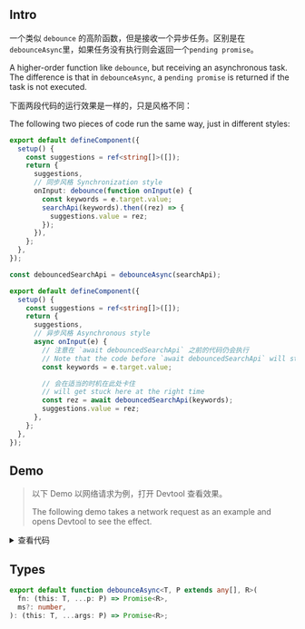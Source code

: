 ## Intro

一个类似 `debounce` 的高阶函数，但是接收一个异步任务。区别是在`debounceAsync`里，如果任务没有执行则会返回一个`pending promise`。

A higher-order function like `debounce`, but receiving an asynchronous task. The difference is that in `debounceAsync`, a `pending promise` is returned if the task is not executed.

下面两段代码的运行效果是一样的，只是风格不同：

The following two pieces of code run the same way, just in different styles:

```ts
export default defineComponent({
  setup() {
    const suggestions = ref<string[]>([]);
    return {
      suggestions,
      // 同步风格 Synchronization style
      onInput: debounce(function onInput(e) {
        const keywords = e.target.value;
        searchApi(keywords).then((rez) => {
          suggestions.value = rez;
        });
      }),
    };
  },
});
```

```ts
const debouncedSearchApi = debounceAsync(searchApi);

export default defineComponent({
  setup() {
    const suggestions = ref<string[]>([]);
    return {
      suggestions,
      // 异步风格 Asynchronous style
      async onInput(e) {
        // 注意在 `await debouncedSearchApi` 之前的代码仍会执行
        // Note that the code before `await debouncedSearchApi` will still execute
        const keywords = e.target.value;

        // 会在适当的时机在此处卡住
        // will get stuck here at the right time
        const rez = await debouncedSearchApi(keywords);
        suggestions.value = rez;
      },
    };
  },
});
```

## Demo

> 以下 Demo 以网络请求为例，打开 Devtool 查看效果。
>
> The following demo takes a network request as an example and opens Devtool to see the effect.

<script setup>
import Demo from './demo.vue'
</script>

<Demo />
<details>
  <summary>查看代码</summary>

<<< src/debounceAsync/demo.vue

</details>

## Types

```ts
export default function debounceAsync<T, P extends any[], R>(
  fn: (this: T, ...p: P) => Promise<R>,
  ms?: number,
): (this: T, ...args: P) => Promise<R>;
```
